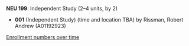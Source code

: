 **NEU 199**: Independent Study (2–4 units, by 2)

- **001** (Independent Study) (time and location TBA) by Rissman, Robert Andrew (A01192923)

[Enrollment numbers over time](./NEU199.tsv)
